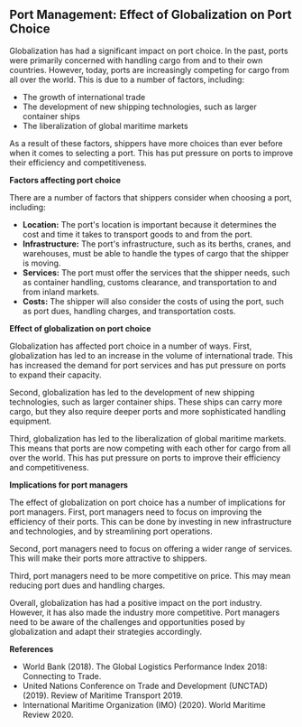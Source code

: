 ## Port Management: Effect of Globalization on Port Choice

Globalization has had a significant impact on port choice. In the past, ports were primarily concerned with handling cargo from and to their own countries. However, today, ports are increasingly competing for cargo from all over the world. This is due to a number of factors, including:

* The growth of international trade
* The development of new shipping technologies, such as larger container ships
* The liberalization of global maritime markets

As a result of these factors, shippers have more choices than ever before when it comes to selecting a port. This has put pressure on ports to improve their efficiency and competitiveness.

**Factors affecting port choice**

There are a number of factors that shippers consider when choosing a port, including:

* **Location:** The port's location is important because it determines the cost and time it takes to transport goods to and from the port.
* **Infrastructure:** The port's infrastructure, such as its berths, cranes, and warehouses, must be able to handle the types of cargo that the shipper is moving.
* **Services:** The port must offer the services that the shipper needs, such as container handling, customs clearance, and transportation to and from inland markets.
* **Costs:** The shipper will also consider the costs of using the port, such as port dues, handling charges, and transportation costs.

**Effect of globalization on port choice**

Globalization has affected port choice in a number of ways. First, globalization has led to an increase in the volume of international trade. This has increased the demand for port services and has put pressure on ports to expand their capacity.

Second, globalization has led to the development of new shipping technologies, such as larger container ships. These ships can carry more cargo, but they also require deeper ports and more sophisticated handling equipment.

Third, globalization has led to the liberalization of global maritime markets. This means that ports are now competing with each other for cargo from all over the world. This has put pressure on ports to improve their efficiency and competitiveness.

**Implications for port managers**

The effect of globalization on port choice has a number of implications for port managers. First, port managers need to focus on improving the efficiency of their ports. This can be done by investing in new infrastructure and technologies, and by streamlining port operations.

Second, port managers need to focus on offering a wider range of services. This will make their ports more attractive to shippers.

Third, port managers need to be more competitive on price. This may mean reducing port dues and handling charges.

Overall, globalization has had a positive impact on the port industry. However, it has also made the industry more competitive. Port managers need to be aware of the challenges and opportunities posed by globalization and adapt their strategies accordingly.

**References**

* World Bank (2018). The Global Logistics Performance Index 2018: Connecting to Trade.
* United Nations Conference on Trade and Development (UNCTAD) (2019). Review of Maritime Transport 2019.
* International Maritime Organization (IMO) (2020). World Maritime Review 2020.